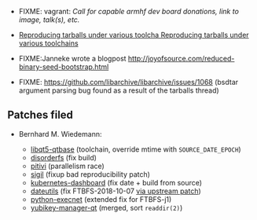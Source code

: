 * FIXME: vagrant: *Call for capable armhf dev board donations, link to image, talk(s), etc.*

* [Reproducing tarballs under various toolcha Reproducing tarballs under various toolchains](https://lists.reproducible-builds.org/pipermail/rb-general/2018-September/001148.html)

* FIXME:Janneke wrote a blogpost http://joyofsource.com/reduced-binary-seed-bootstrap.html

* FIXME: https://github.com/libarchive/libarchive/issues/1068 (bsdtar argument parsing bug found as a result of the tarballs thread)

Patches filed
-------------

* Bernhard M. Wiedemann:

    * [libqt5-qtbase](https://build.opensuse.org/request/show/636631) (toolchain, override mtime with `SOURCE_DATE_EPOCH`)
    * [disorderfs](https://build.opensuse.org/request/show/635881) (fix build)
    * [pitivi](https://build.opensuse.org/request/show/636099) (parallelism race)
    * [sigil](https://build.opensuse.org/request/show/637097) (fixup bad reproducibility patch)
    * [kubernetes-dashboard](https://build.opensuse.org/request/show/637008) (fix date + build from source)
    * [dateutils](https://build.opensuse.org/request/show/636875) (fix FTBFS-2018-10-07 [via upstream patch](https://github.com/hroptatyr/dateutils/pull/85))
    * [python-execnet](https://github.com/pytest-dev/execnet/pull/84) (extended fix for FTBFS-j1)
    * [yubikey-manager-qt](https://github.com/Yubico/yubikey-manager-qt/pull/58) (merged, sort `readdir(2)`)
